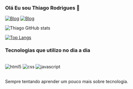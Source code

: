 
### Olá Eu sou Thiago Rodrigues 🤚

[![Blog](https://img.shields.io/badge/LinkedIn-0077B5?style=for-the-badge&logo=linkedin&logoColor=white)](https://www.linkedin.com/in/thiag0rodrigues/)
[![Blog](https://img.shields.io/badge/Instagram-E4405F?style=for-the-badge&logo=instagram&logoColor=white)](https://www.instagram.com/thiag0ferreira/)

![Thiago GitHub stats](https://github-readme-stats.vercel.app/api?username=thiag0ferreira&show_icons=true&theme=dracula)

[![Top Langs](https://github-readme-stats.vercel.app/api/top-langs/?username=thiag0ferreira&show_icons=true&theme=dracula)](https://github.com/thiag0ferreira/github-readme-stats)

### Tecnologias que utilizo no dia a dia

<div style = "display: inline_block"><br/>
    <img align="center" alt="html5" src="https://img.shields.io/badge/HTML5-E34F26?style=for-the-badge&logo=html5&logoColor=white"/>
    <img align="center" alt="css" src="https://img.shields.io/badge/CSS-239120?&style=for-the-badge&logo=css3&logoColor=white"/>
    <img align="center" alt="javascript" src="https://img.shields.io/badge/JavaScript-323330?style=for-the-badge&logo=javascript&logoColor=F7DF1E"/>

</div><br/>

Sempre tentando aprender um pouco mais sobre tecnologia.
